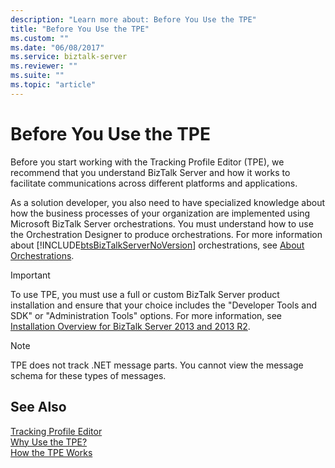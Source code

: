 ```yaml
---
description: "Learn more about: Before You Use the TPE"
title: "Before You Use the TPE"
ms.custom: ""
ms.date: "06/08/2017"
ms.service: biztalk-server
ms.reviewer: ""
ms.suite: ""
ms.topic: "article"
---
```

# Before You Use the TPE
Before you start working with the Tracking Profile Editor (TPE), we recommend that you understand BizTalk Server and how it works to facilitate communications across different platforms and applications.  
  
 As a solution developer, you also need to have specialized knowledge about how the business processes of your organization are implemented using Microsoft BizTalk Server orchestrations. You must understand how to use the Orchestration Designer to produce orchestrations. For more information about [!INCLUDE[btsBizTalkServerNoVersion](../includes/btsbiztalkservernoversion-md.md)] orchestrations, see [About Orchestrations](../core/about-orchestrations.md).  
  
> [!IMPORTANT]
>  To use TPE, you must use a full or custom BizTalk Server product installation and ensure that your choice includes the "Developer Tools and SDK" or "Administration Tools" options. For more information, see [Installation Overview for BizTalk Server 2013 and 2013 R2](../install-and-config-guides/install-biztalk-server-2013-and-2013-r2.md).  
  
> [!NOTE]
>  TPE does not track .NET message parts. You cannot view the message schema for these types of messages.  
  
## See Also  
 [Tracking Profile Editor](../core/tracking-profile-editor.md)   
 [Why Use the TPE?](../core/why-use-the-tpe.md)   
 [How the TPE Works](../core/how-the-tpe-works.md)
